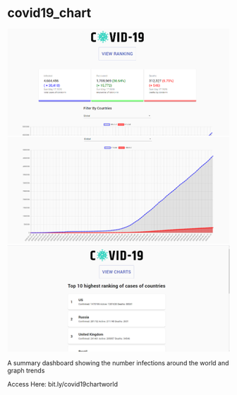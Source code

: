 # covid19_chart

![images](images/mainPage.PNG)
![images](images/mainPage2.PNG)
![images](images/mainPage3.PNG)

A summary dashboard showing the number infections around the world and graph trends

Access Here: bit.ly/covid19chartworld